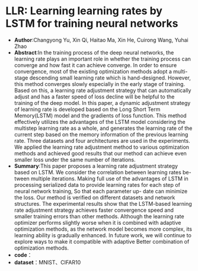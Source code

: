 # LLR: Learning learning rates by LSTM for training neural networks

* **Author**:Changyong Yu, Xin Qi, Haitao Ma, Xin He, Cuirong Wang, Yuhai Zhao
* **Abstract**:In the training process of the deep neural networks, the learning rate plays an important role in whether the training process can converge and how fast it can achieve converge. In order to ensure convergence, most of the existing optimization methods adopt a multi-stage descending small learning rate which is hand-designed. However, this method converges slowly especially in the early stage of training. Based on this, a learning rate adjustment strategy that can automatically adjust and has a faster speed of loss decline will be helpful to the training of the deep model. In this paper, a dynamic adjustment strategy of learning rate is developed based on the Long Short Term Memory(LSTM) model and the gradients of loss function. This method effectively utilizes the advantages of the LSTM model considering the multistep learning rate as a whole, and generates the learning rate of the current step based on the memory information of the previous learning rate. Three datasets and four architectures are used in the experiments. We applied the learning rate adjustment method to various optimization methods and achieved good results that our method can achieve even smaller loss under the same number of iterations.
* **Summary**:This paper proposes a learning rate adjustment strategy based on LSTM. We consider the correlation between learning rates be- tween multiple iterations. Making full use of the advantages of LSTM in processing serialized data to provide learning rates for each step of neural network training, So that each parameter up- date can minimize the loss. Our method is verified on different datasets and network structures. The experimental results show that the LSTM-based learning rate adjustment strategy achieves faster convergence speed and smaller training errors than other methods. Although the learning rate optimizer performs slightly worse when it is combined with adaptive optimization methods, as the network model becomes more complex, its learning ability is gradually enhanced. In future work, we will continue to explore ways to make it compatible with adaptive Better combination of optimization methods.
* **code**： 
* **dataset**：MNIST、CIFAR10

